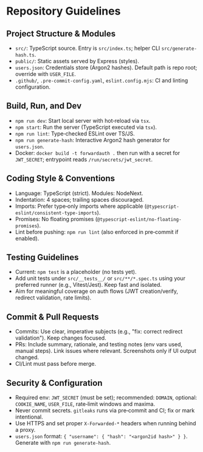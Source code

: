 # Repository Guidelines

## Project Structure & Modules
- `src/`: TypeScript source. Entry is `src/index.ts`; helper CLI `src/generate-hash.ts`.
- `public/`: Static assets served by Express (styles).
- `users.json`: Credentials store (Argon2 hashes). Default path is repo root; override with `USER_FILE`.
- `.github/`, `.pre-commit-config.yaml`, `eslint.config.mjs`: CI and linting configuration.

## Build, Run, and Dev
- `npm run dev`: Start local server with hot‐reload via `tsx`.
- `npm start`: Run the server (TypeScript executed via `tsx`).
- `npm run lint`: Type‑checked ESLint over TS/JS.
- `npm run generate-hash`: Interactive Argon2 hash generator for `users.json`.
- Docker: `docker build -t forwardauth .` then run with a secret for `JWT_SECRET`; entrypoint reads `/run/secrets/jwt_secret`.

## Coding Style & Conventions
- Language: TypeScript (strict). Modules: NodeNext.
- Indentation: 4 spaces; trailing spaces discouraged.
- Imports: Prefer type‑only imports where applicable (`@typescript-eslint/consistent-type-imports`).
- Promises: No floating promises (`@typescript-eslint/no-floating-promises`).
- Lint before pushing: `npm run lint` (also enforced in pre‑commit if enabled).

## Testing Guidelines
- Current: `npm test` is a placeholder (no tests yet).
- Add unit tests under `src/__tests__/` or `src/**/*.spec.ts` using your preferred runner (e.g., Vitest/Jest). Keep fast and isolated.
- Aim for meaningful coverage on auth flows (JWT creation/verify, redirect validation, rate limits).

## Commit & Pull Requests
- Commits: Use clear, imperative subjects (e.g., "fix: correct redirect validation"). Keep changes focused.
- PRs: Include summary, rationale, and testing notes (env vars used, manual steps). Link issues where relevant. Screenshots only if UI output changed.
- CI/Lint must pass before merge.

## Security & Configuration
- Required env: `JWT_SECRET` (must be set); recommended: `DOMAIN`, optional: `COOKIE_NAME`, `USER_FILE`, rate‑limit windows and maxima.
- Never commit secrets. `gitleaks` runs via pre‑commit and CI; fix or mark intentional.
- Use HTTPS and set proper `X-Forwarded-*` headers when running behind a proxy.
- `users.json` format: `{ "username": { "hash": "<argon2id hash>" } }`. Generate with `npm run generate-hash`.
